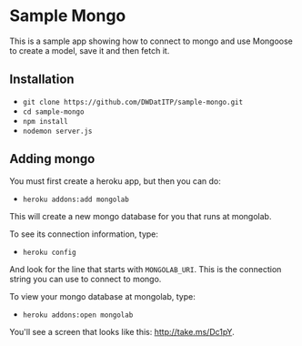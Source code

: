 # Sample Mongo

This is a sample app showing how to connect to mongo and use Mongoose
to create a model, save it and then fetch it.

## Installation

  * `git clone https://github.com/DWDatITP/sample-mongo.git`
  * `cd sample-mongo`
  * `npm install`
  * `nodemon server.js`

## Adding mongo

You must first create a heroku app, but then you can do:

  * `heroku addons:add mongolab`

This will create a new mongo database for you that runs at mongolab.

To see its connection information, type:

  * `heroku config`

And look for the line that starts with `MONGOLAB_URI`. This is the
connection string you can use to connect to mongo.

To view your mongo database at mongolab, type:

  * `heroku addons:open mongolab`

You'll see a screen that looks like this: http://take.ms/Dc1pY.

